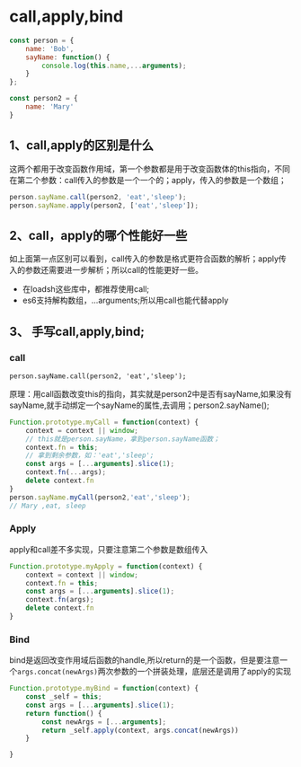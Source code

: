# call,apply,bind
```js
const person = {
    name: 'Bob',
    sayName: function() {
        console.log(this.name,...arguments);
    }
};

const person2 = {
    name: 'Mary'
}
```
## 1、call,apply的区别是什么
这两个都用于改变函数作用域，第一个参数都是用于改变函数体的this指向，不同在第二个参数：call传入的参数是一个一个的；apply，传入的参数是一个数组；
```js
person.sayName.call(person2, 'eat','sleep');
person.sayName.apply(person2, ['eat','sleep']);
```

## 2、call，apply的哪个性能好一些
如上面第一点区别可以看到，call传入的参数是格式更符合函数的解析；apply传入的参数还需要进一步解析；所以call的性能更好一些。
- 在loadsh这些库中，都推荐使用call;
- es6支持解构数组，...arguments;所以用call也能代替apply

## 3、 手写call,apply,bind;

### call
```person.sayName.call(person2, 'eat','sleep');```

原理：用call函数改变this的指向，其实就是person2中是否有sayName,如果没有sayName,就手动绑定一个sayName的属性,去调用；person2.sayName();
```js
Function.prototype.myCall = function(context) {
    context = context || window;
    // this就是person.sayName，拿到person.sayName函数；
    context.fn = this;
    // 拿到剩余参数，如：'eat','sleep';
    const args = [...arguments].slice(1);
    context.fn(...args);
    delete context.fn
}
person.sayName.myCall(person2,'eat','sleep'); 
// Mary ,eat, sleep
```
### Apply
apply和call差不多实现，只要注意第二个参数是数组传入
```js
Function.prototype.myApply = function(context) {
    context = context || window;
    context.fn = this;
    const args = [...arguments].slice(1);
    context.fn(args);
    delete context.fn
}
```

### Bind
bind是返回改变作用域后函数的handle,所以return的是一个函数，但是要注意一个```args.concat(newArgs)```两次参数的一个拼装处理，底层还是调用了apply的实现
```js
Function.prototype.myBind = function(context) {
    const _self = this;
    const args = [...arguments].slice(1);
    return function() {
        const newArgs = [...arguments];
        return _self.apply(context, args.concat(newArgs))
    }

}
```